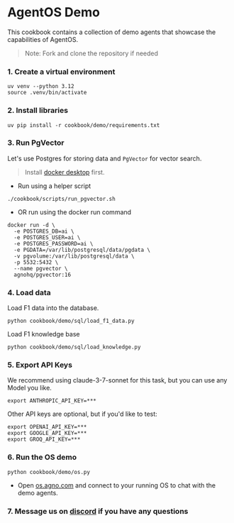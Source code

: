 # AgentOS Demo

This cookbook contains a collection of demo agents that showcase the capabilities of AgentOS.

> Note: Fork and clone the repository if needed

### 1. Create a virtual environment

```shell
uv venv --python 3.12
source .venv/bin/activate
```

### 2. Install libraries

```shell
uv pip install -r cookbook/demo/requirements.txt
```

### 3. Run PgVector

Let's use Postgres for storing data and `PgVector` for vector search.

> Install [docker desktop](https://docs.docker.com/desktop/install/mac-install/) first.

- Run using a helper script

```shell
./cookbook/scripts/run_pgvector.sh
```

- OR run using the docker run command

```shell
docker run -d \
  -e POSTGRES_DB=ai \
  -e POSTGRES_USER=ai \
  -e POSTGRES_PASSWORD=ai \
  -e PGDATA=/var/lib/postgresql/data/pgdata \
  -v pgvolume:/var/lib/postgresql/data \
  -p 5532:5432 \
  --name pgvector \
  agnohq/pgvector:16
```

### 4. Load data

Load F1 data into the database.

```shell
python cookbook/demo/sql/load_f1_data.py
```

Load F1 knowledge base

```shell
python cookbook/demo/sql/load_knowledge.py
```

### 5. Export API Keys

We recommend using claude-3-7-sonnet for this task, but you can use any Model you like.

```shell
export ANTHROPIC_API_KEY=***
```

Other API keys are optional, but if you'd like to test:

```shell
export OPENAI_API_KEY=***
export GOOGLE_API_KEY=***
export GROQ_API_KEY=***
```

### 6. Run the OS demo

```shell
python cookbook/demo/os.py
```

- Open [os.agno.com](https://os.agno.com/) and connect to your running OS to chat with the demo agents.

### 7. Message us on [discord](https://agno.link/discord) if you have any questions

